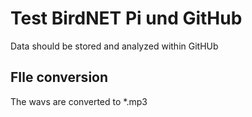# Test BirdNET Pi und GitHub
Data should be stored and analyzed within GitHUb

## FIle conversion

The wavs are converted to *.mp3

